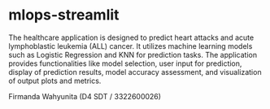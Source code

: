 # mlops-streamlit
The healthcare application is designed to predict heart attacks and acute lymphoblastic leukemia (ALL) cancer. It utilizes machine learning models such as Logistic Regression and KNN for prediction tasks. The application provides functionalities like model selection, user input for prediction, display of prediction results, model accuracy assessment, and visualization of output plots and metrics.


Firmanda Wahyunita (D4 SDT / 3322600026)
